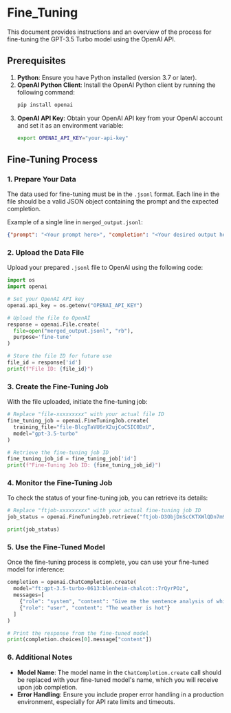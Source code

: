 # Fine_Tuning

This document provides instructions and an overview of the process for fine-tuning the GPT-3.5 Turbo model using the OpenAI API.

## Prerequisites

1. **Python**: Ensure you have Python installed (version 3.7 or later).
2. **OpenAI Python Client**: Install the OpenAI Python client by running the following command:
   ```bash
   pip install openai
   ```
3. **OpenAI API Key**: Obtain your OpenAI API key from your OpenAI account and set it as an environment variable:
   ```bash
   export OPENAI_API_KEY="your-api-key"
   ```

## Fine-Tuning Process

### 1. Prepare Your Data

The data used for fine-tuning must be in the `.jsonl` format. Each line in the file should be a valid JSON object containing the prompt and the expected completion.

Example of a single line in `merged_output.jsonl`:
```json
{"prompt": "<Your prompt here>", "completion": "<Your desired output here>"}
```

### 2. Upload the Data File

Upload your prepared `.jsonl` file to OpenAI using the following code:

```python
import os
import openai

# Set your OpenAI API key
openai.api_key = os.getenv("OPENAI_API_KEY")

# Upload the file to OpenAI
response = openai.File.create(
  file=open("merged_output.jsonl", "rb"),
  purpose='fine-tune'
)

# Store the file ID for future use
file_id = response['id']
print(f"File ID: {file_id}")
```

### 3. Create the Fine-Tuning Job

With the file uploaded, initiate the fine-tuning job:

```python
# Replace "file-xxxxxxxxx" with your actual file ID
fine_tuning_job = openai.FineTuningJob.create(
  training_file="file-BlcgTaVU6rX2ujCoCSIC0DxU",
  model="gpt-3.5-turbo"
)

# Retrieve the fine-tuning job ID
fine_tuning_job_id = fine_tuning_job['id']
print(f"Fine-Tuning Job ID: {fine_tuning_job_id}")
```

### 4. Monitor the Fine-Tuning Job

To check the status of your fine-tuning job, you can retrieve its details:

```python
# Replace "ftjob-xxxxxxxxx" with your actual fine-tuning job ID
job_status = openai.FineTuningJob.retrieve("ftjob-D3ObjDnScCKTXWlQDn7m9Hv4")

print(job_status)
```

### 5. Use the Fine-Tuned Model

Once the fine-tuning process is complete, you can use your fine-tuned model for inference:

```python
completion = openai.ChatCompletion.create(
  model="ft:gpt-3.5-turbo-0613:blenheim-chalcot::7rQyrPOz",
  messages=[
    {"role": "system", "content": "Give me the sentence analysis of which category is it."},
    {"role": "user", "content": "The weather is hot"}
  ]
)

# Print the response from the fine-tuned model
print(completion.choices[0].message["content"])
```

### 6. Additional Notes

- **Model Name**: The model name in the `ChatCompletion.create` call should be replaced with your fine-tuned model's name, which you will receive upon job completion.
- **Error Handling**: Ensure you include proper error handling in a production environment, especially for API rate limits and timeouts.

